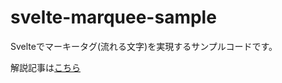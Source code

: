 # svelte-marquee-sample

Svelteでマーキータグ(流れる文字)を実現するサンプルコードです。

解説記事は[こちら](https://zenn.dev/de_teiu_tkg/articles/28bbab6cd301bf137251)
